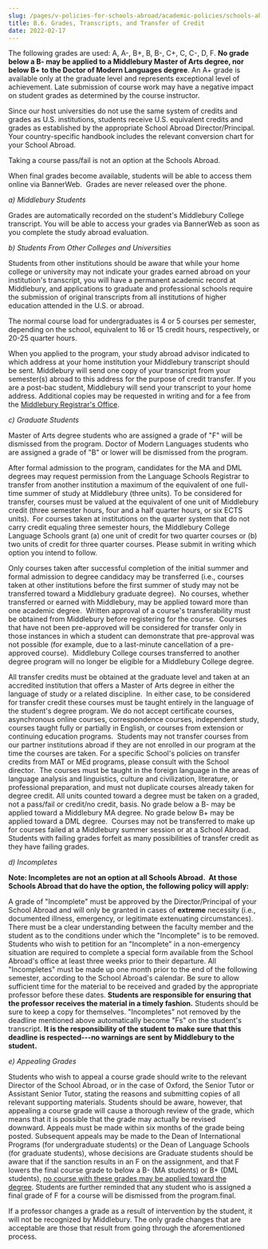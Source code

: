 ```yaml
---
slug: /pages/v-policies-for-schools-abroad/academic-policies/schools-abroad-b-6-grades-transcripts-transfer-credit
title: B.6. Grades, Transcripts, and Transfer of Credit
date: 2022-02-17
---
```


The following grades are used: A, A-, B+, B, B-, C+, C, C-, D, F. **No grade below a B- may be applied to a Middlebury Master of Arts degree, nor below B+ to the Doctor of Modern Languages degree**. An A+ grade is available only at the graduate level and represents exceptional level of achievement. Late submission of course work may have a negative impact on student grades as determined by the course instructor.

Since our host universities do not use the same system of credits and grades as U.S. institutions, students receive U.S. equivalent credits and grades as established by the appropriate School Abroad Director/Principal. Your country-specific handbook includes the relevant conversion chart for your School Abroad.

Taking a course pass/fail is not an option at the Schools Abroad.

When final grades become available, students will be able to access them online via BannerWeb.  Grades are never released over the phone.

*a) Middlebury Students*

Grades are automatically recorded on the student's Middlebury College transcript. You will be able to access your grades via BannerWeb as soon as you complete the study abroad evaluation.

*b) Students From Other Colleges and Universities*

Students from other institutions should be aware that while your home college or university may not indicate your grades earned abroad on your institution's transcript, you will have a permanent academic record at Middlebury, and applications to graduate and professional schools require the submission of original transcripts from all institutions of higher education attended in the U.S. or abroad.

The normal course load for undergraduates is 4 or 5 courses per semester, depending on the school, equivalent to 16 or 15 credit hours, respectively, or 20-25 quarter hours.

When you applied to the program, your study abroad advisor indicated to which address at your home institution your Middlebury transcript should be sent. Middlebury will send one copy of your transcript from your semester(s) abroad to this address for the purpose of credit transfer. If you are a post-bac student, Middlebury will send your transcript to your home address. Additional copies may be requested in writing and for a fee from the [Middlebury Registrar's Office](https://www.middlebury.edu/offices/academic/records/transcripts).

*c) Graduate Students*

Master of Arts degree students who are assigned a grade of "F" will be dismissed from the program. Doctor of Modern Languages students who are assigned a grade of "B" or lower will be dismissed from the program.

After formal admission to the program, candidates for the MA and DML degrees may request permission from the Language Schools Registrar to transfer from another institution a maximum of the equivalent of one full-time summer of study at Middlebury (three units). To be considered for transfer, courses must be valued at the equivalent of one unit of Middlebury credit (three semester hours, four and a half quarter hours, or six ECTS units).  For courses taken at institutions on the quarter system that do not carry credit equaling three semester hours, the Middlebury College Language Schools grant (a) one unit of credit for two quarter courses or (b) two units of credit for three quarter courses. Please submit in writing which option you intend to follow.

Only courses taken after successful completion of the initial summer and formal admission to degree candidacy may be transferred (i.e., courses taken at other institutions before the first summer of study may not be transferred toward a Middlebury graduate degree).  No courses, whether transferred or earned with Middlebury, may be applied toward more than one academic degree.  Written approval of a course's transferability must be obtained from Middlebury before registering for the course.  Courses that have not been pre-approved will be considered for transfer only in those instances in which a student can demonstrate that pre-approval was not possible (for example, due to a last-minute cancellation of a pre-approved course).  Middlebury College courses transferred to another degree program will no longer be eligible for a Middlebury College degree.

All transfer credits must be obtained at the graduate level and taken at an accredited institution that offers a Master of Arts degree in either the language of study or a related discipline.  In either case, to be considered for transfer credit these courses must be taught entirely in the language of the student's degree program. We do not accept certificate courses, asynchronous online courses, correspondence courses, independent study, courses taught fully or partially in English, or courses from extension or continuing education programs.  Students may not transfer courses from our partner institutions abroad if they are not enrolled in our program at the time the courses are taken. For a specific School's policies on transfer credits from MAT or MEd programs, please consult with the School director.  The courses must be taught in the foreign language in the areas of language analysis and linguistics, culture and civilization, literature, or professional preparation, and must not duplicate courses already taken for degree credit. All units counted toward a degree must be taken on a graded, not a pass/fail or credit/no credit, basis. No grade below a B- may be applied toward a Middlebury MA degree. No grade below B+ may be applied toward a DML degree.  Courses may not be transferred to make up for courses failed at a Middlebury summer session or at a School Abroad.  Students with failing grades forfeit as many possibilities of transfer credit as they have failing grades.

*d) Incompletes*

**Note: Incompletes are not an option at all Schools Abroad.  At those Schools Abroad that do have the option, the following policy will apply:**

A grade of "Incomplete" must be approved by the Director/Principal of your School Abroad and will only be granted in cases of **extreme** necessity (i.e., documented illness, emergency, or legitimate extenuating circumstances). There must be a clear understanding between the faculty member and the student as to the conditions under which the "Incomplete" is to be removed. Students who wish to petition for an "Incomplete" in a non-emergency situation are required to complete a special form available from the School Abroad's office at least three weeks prior to their departure. All "Incompletes" must be made up one month prior to the end of the following semester, according to the School Abroad's calendar. Be sure to allow sufficient time for the material to be received and graded by the appropriate professor before these dates. **Students are responsible for ensuring that the professor receives the material in a timely fashion.** Students should be sure to keep a copy for themselves. "Incompletes" not removed by the deadline mentioned above automatically become "Fs" on the student's transcript. **It is the responsibility of the student to make sure that this deadline is respected---no warnings are sent by Middlebury to the student.**

*e) Appealing Grades*

Students who wish to appeal a course grade should write to the relevant Director of the School Abroad, or in the case of Oxford, the Senior Tutor or Assistant Senior Tutor, stating the reasons and submitting copies of all relevant supporting materials. Students should be aware, however, that appealing a course grade will cause a thorough review of the grade, which means that it is possible that the grade may actually be revised downward. Appeals must be made within six months of the grade being posted. Subsequent appeals may be made to the Dean of International Programs (for undergraduate students) or the Dean of Language Schools (for graduate students), whose decisions are Graduate students should be aware that if the sanction results in an F on the assignment, and that F lowers the final course grade to below a B- (MA students) or B+ (DML students), [no course with these grades may be applied toward the degree](http://schoolsabroadhandbooks.middcreate.net/graduate/academics/grades-transcripts-and-transfer-of-credit/). Students are further reminded that any student who is assigned a final grade of F for a course will be dismissed from the program.final.

If a professor changes a grade as a result of intervention by the student, it will not be recognized by Middlebury. The only grade changes that are acceptable are those that result from going through the aforementioned process.